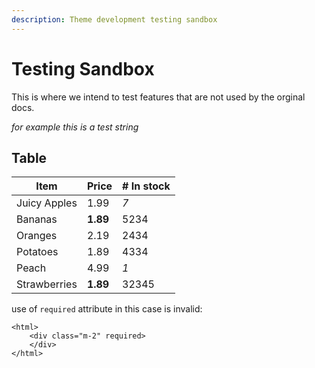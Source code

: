 ```yaml
---
description: Theme development testing sandbox 
---
```


# Testing Sandbox
This is where we intend to test features that are not used by the orginal docs.

*for example this is a test string*

## Table
| Item         | Price     | # In stock |
|--------------|-----------|------------|
| Juicy Apples | 1.99      | *7*        |
| Bananas      | **1.89**  | 5234       |
| Oranges      | 2.19      | 2434       |
| Potatoes     | 1.89      | 4334       |
| Peach        | 4.99      | *1*        |
| Strawberries | **1.89**  | 32345      |


use of `required` attribute in this case is invalid:

```
<html>
    <div class="m-2" required>
    </div>
</html>
```